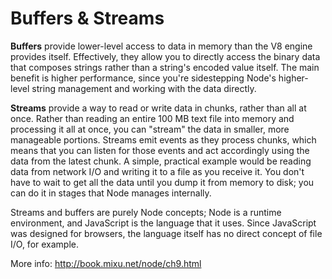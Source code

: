 # Buffers & Streams

**Buffers** provide lower-level access to data in memory than the V8 engine 
provides itself. Effectively, they allow you to directly access the binary data that composes strings rather than a string's encoded value itself. The main benefit is higher performance, since you're sidestepping Node's higher-level string management and working with the data directly.

**Streams** provide a way to read or write data in chunks, rather than all at once. Rather than reading an entire 100 MB text file into memory and processing it all at once, you can "stream" the data in smaller, more manageable portions. Streams emit events as they process chunks, which means that you can listen for those events and act accordingly using the data from the latest chunk. A simple, practical example would be reading data from network I/O and writing it to a file as you receive it. You don't have to wait to get all the data until you dump it from memory to disk; you can do it in stages that Node manages internally.

Streams and buffers are purely Node concepts; Node is a runtime environment, and JavaScript is the language that it uses. Since JavaScript was designed for browsers, the language itself has no direct concept of file I/O, for example.

More info: http://book.mixu.net/node/ch9.html
